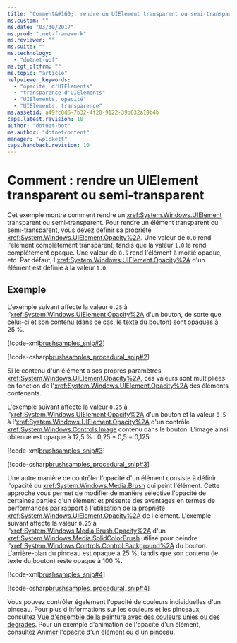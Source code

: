 ```yaml
---
title: "Comment&#160;: rendre un UIElement transparent ou semi-transparent | Microsoft Docs"
ms.custom: ""
ms.date: "03/30/2017"
ms.prod: ".net-framework"
ms.reviewer: ""
ms.suite: ""
ms.technology: 
  - "dotnet-wpf"
ms.tgt_pltfrm: ""
ms.topic: "article"
helpviewer_keywords: 
  - "opacité, d'UIElements"
  - "transparence d'UIElements"
  - "UIElements, opacité"
  - "UIElements, transparence"
ms.assetid: a49fc8d6-7b32-4f28-9122-39b632a19b4b
caps.latest.revision: 10
author: "dotnet-bot"
ms.author: "dotnetcontent"
manager: "wpickett"
caps.handback.revision: 10
---
```

# Comment&#160;: rendre un UIElement transparent ou semi-transparent
Cet exemple montre comment rendre un <xref:System.Windows.UIElement> transparent ou semi\-transparent.  Pour rendre un élément transparent ou semi\-transparent, vous devez définir sa propriété <xref:System.Windows.UIElement.Opacity%2A>.  Une valeur de `0.0` rend l'élément complètement transparent, tandis que la valeur `1.0` le rend complètement opaque.  Une valeur de `0.5` rend l'élément à moitié opaque, etc.  Par défaut, l'<xref:System.Windows.UIElement.Opacity%2A> d'un élément est définie à la valeur `1.0`.  
  
## Exemple  
 L'exemple suivant affecte la valeur `0.25` à l'<xref:System.Windows.UIElement.Opacity%2A> d'un bouton, de sorte que celui\-ci et son contenu \(dans ce cas, le texte du bouton\) sont opaques à 25 %.  
  
 [!code-xml[brushsamples_snip#2](../../../../samples/snippets/csharp/VS_Snippets_Wpf/brushsamples_snip/CS/OpacityExample.xaml#2)]  
  
 [!code-csharp[brushsamples_procedural_snip#2](../../../../samples/snippets/csharp/VS_Snippets_Wpf/brushsamples_procedural_snip/CSharp/OpacityExample.cs#2)]  
  
 Si le contenu d'un élément a ses propres paramètres <xref:System.Windows.UIElement.Opacity%2A>, ces valeurs sont multipliées en fonction de l'<xref:System.Windows.UIElement.Opacity%2A> des éléments contenants.  
  
 L'exemple suivant affecte la valeur `0.25` à l'<xref:System.Windows.UIElement.Opacity%2A> d'un bouton et la valeur `0.5` à l'<xref:System.Windows.UIElement.Opacity%2A> d'un contrôle <xref:System.Windows.Controls.Image> contenu dans le bouton.  L'image ainsi obtenue est opaque à 12,5 % : 0,25 \* 0,5 \= 0,125.  
  
 [!code-xml[brushsamples_snip#3](../../../../samples/snippets/csharp/VS_Snippets_Wpf/brushsamples_snip/CS/OpacityExample.xaml#3)]  
  
 [!code-csharp[brushsamples_procedural_snip#3](../../../../samples/snippets/csharp/VS_Snippets_Wpf/brushsamples_procedural_snip/CSharp/OpacityExample.cs#3)]  
  
 Une autre manière de contrôler l'opacité d'un élément consiste à définir l'opacité du <xref:System.Windows.Media.Brush> qui peint l'élément.  Cette approche vous permet de modifier de manière sélective l'opacité de certaines parties d'un élément et présente des avantages en termes de performances par rapport à l'utilisation de la propriété <xref:System.Windows.UIElement.Opacity%2A> de l'élément.  L'exemple suivant affecte la valeur `0.25` à l'<xref:System.Windows.Media.Brush.Opacity%2A> d'un <xref:System.Windows.Media.SolidColorBrush> utilisé pour peindre l'<xref:System.Windows.Controls.Control.Background%2A> du bouton.  L'arrière\-plan du pinceau est opaque à 25 %, tandis que son contenu \(le texte du bouton\) reste opaque à 100 %.  
  
 [!code-xml[brushsamples_snip#4](../../../../samples/snippets/csharp/VS_Snippets_Wpf/brushsamples_snip/CS/OpacityExample.xaml#4)]  
  
 [!code-csharp[brushsamples_procedural_snip#4](../../../../samples/snippets/csharp/VS_Snippets_Wpf/brushsamples_procedural_snip/CSharp/OpacityExample.cs#4)]  
  
 Vous pouvez contrôler également l'opacité de couleurs individuelles d'un pinceau.  Pour plus d'informations sur les couleurs et les pinceaux, consultez [Vue d'ensemble de la peinture avec des couleurs unies ou des dégradés](../../../../docs/framework/wpf/graphics-multimedia/painting-with-solid-colors-and-gradients-overview.md).  Pour un exemple d'animation de l'opacité d'un élément, consultez [Animer l'opacité d'un élément ou d'un pinceau](../../../../docs/framework/wpf/graphics-multimedia/how-to-animate-the-opacity-of-an-element-or-brush.md).